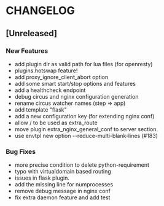 # CHANGELOG


## [Unreleased]

### New Features
- add plugin dir as valid path for lua files (for openresty)
- plugins.hotswap feature!
- add proxy_ignore_client_abort option
- add some smart start/stop options and features
- add a healthcheck endpoint
- debug circus and nginx configuration generation
- rename circus watcher names (step => app)
- add template "flask"
- add a new configuration key (for extending nginx conf)
- allow / to be used as extra_route
- move plugin extra_nginx_general_conf to server section.
- use envtpl new option --reduce-multi-blank-lines (#183)


### Bug Fixes
- more precise condition to delete python-requirement
- typo with virtualdomain based routing
- issues in flask plugin.
- add the missing line for numprocesses
- remove debug message in nginx conf
- fix extra daemon feature and add test





